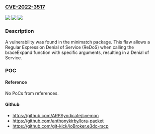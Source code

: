 ### [CVE-2022-3517](https://cve.mitre.org/cgi-bin/cvename.cgi?name=CVE-2022-3517)
![](https://img.shields.io/static/v1?label=Product&message=minimatch&color=blue)
![](https://img.shields.io/static/v1?label=Version&message=n%2Fa&color=blue)
![](https://img.shields.io/static/v1?label=Vulnerability&message=CWE-400&color=brighgreen)

### Description

A vulnerability was found in the minimatch package. This flaw allows a Regular Expression Denial of Service (ReDoS) when calling the braceExpand function with specific arguments, resulting in a Denial of Service.

### POC

#### Reference
No PoCs from references.

#### Github
- https://github.com/ARPSyndicate/cvemon
- https://github.com/anthonykirby/lora-packet
- https://github.com/git-kick/ioBroker.e3dc-rscp

